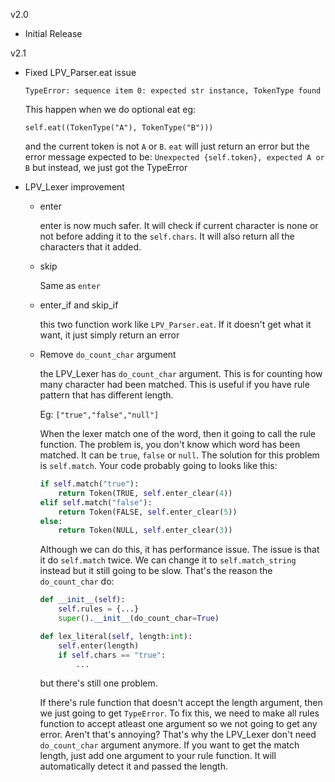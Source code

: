 <!---
Where is v0.1-v1.9?

It's because of PyPi doesn't allow the same version on the same package.
When I upload the v0.1, I forgot to include __init__.py
and I had to change the version to another version in order to work

Why not just change it to v0.2/v1.0 instead of v2.0?

I forgor.
--->
v2.0
- Initial Release

v2.1
- Fixed LPV_Parser.eat issue

    `TypeError: sequence item 0: expected str instance, TokenType found`

    This happen when we do optional eat eg:

    `self.eat((TokenType("A"), TokenType("B")))`

    and the current token is not `A` or `B`.
    `eat` will just return an error but the error message
    expected to be: `Unexpected {self.token}, expected A or B` but instead, we just got the TypeError

- LPV_Lexer improvement

    - enter

        enter is now much safer. It will check if current character is none or not before
        adding it to the `self.chars`. It will also return all the characters that it added.
    
    - skip

        Same as `enter`

    - enter_if and skip_if

        this two function work like `LPV_Parser.eat`. If it doesn't get what it want,
        it just simply return an error
    
    - Remove `do_count_char` argument

        the LPV_Lexer has `do_count_char` argument. This is for counting how many character
        had been matched. This is useful if you have rule pattern that has different length.

        Eg: `["true","false","null"]`

        When the lexer match one of the word, then it going to call the rule function. The problem is, you don't know which word has been matched. It can be `true`, `false` or `null`. The solution for this problem is `self.match`. Your code probably going to looks like this:
        ```py
        if self.match("true"):
            return Token(TRUE, self.enter_clear(4))
        elif self.match("false"):
            return Token(FALSE, self.enter_clear(5))
        else:
            return Token(NULL, self.enter_clear(3))
        ```
        Although we can do this, it has performance issue.
        The issue is that it do `self.match` twice. We can change it to `self.match_string` instead but it still going to be slow. That's the reason the `do_count_char` do:
        ```py
        def __init__(self):
            self.rules = {...}
            super().__init__(do_count_char=True)
        ```
        ```py
        def lex_literal(self, length:int):
            self.enter(length)
            if self.chars == "true":
                ...
        ```
        but there's still one problem.

        If there's rule function that doesn't accept the length argument, then we just going to get `TypeError`. To fix this, we need to make all rules function to accept atleast one argument so we not going to get any error. Aren't that's annoying? That's why the LPV_Lexer don't need `do_count_char` argument anymore. If you want to get the match length, just add one argument to your rule function. It will automatically detect it and passed the length.